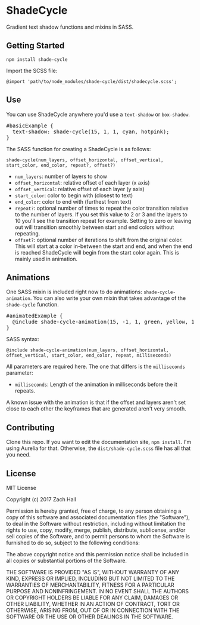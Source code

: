 # ShadeCycle

Gradient text shadow functions and mixins in SASS.

## Getting Started

`npm install shade-cycle`

Import the SCSS file:

`@import 'path/to/node_modules/shade-cycle/dist/shadecycle.scss';`

## Use

You can use ShadeCycle anywhere you'd use a `text-shadow` or `box-shadow`.

<pre>
#basicExample {
  text-shadow: shade-cycle(15, 1, 1, cyan, hotpink);
}
</pre>

The SASS function for creating a ShadeCycle is as follows:

`shade-cycle(num_layers, offset_horizontal, offset_vertical, start_color, end_color, repeat?, offset?)`

* `num_layers`: number of layers to show
* `offset_horizontal`: relative offset of each layer (x axis)
* `offset_vertical`: relative offset of each layer (y axis)
* `start_color`: color to begin with (closest to text)
* `end_color`: color to end with (furthest from text)
* `repeat?`: optional number of times to repeat the color transition relative to the number of layers. If you set this value to 2 or 3 and the layers to 10 you'll see the transition repeat for example. Setting to zero or leaving out will transition smoothly between start and end colors without repeating.
* `offset?`: optional number of iterations to shift from the original color. This will start at a color in-between the start and end, and when the end is reached ShadeCycle will begin from the start color again. This is mainly used in animation.

## Animations

One SASS mixin is included right now to do animations: `shade-cycle-animation`. You can also write your own mixin that takes advantage of the `shade-cycle` function.

<pre>
#animatedExample {
  @include shade-cycle-animation(15, -1, 1, green, yellow, 14, 1000);
}
</pre>

SASS syntax:

`@include shade-cycle-animation(num_layers, offset_horizontal, offset_vertical, start_color, end_color, repeat, milliseconds)`

All parameters are required here. The one that differs is the `milliseconds` parameter:

* `milliseconds`: Length of the animation in milliseconds before the it repeats.

A known issue with the animation is that if the offset and layers aren't set close to each other the keyframes that are generated aren't very smooth.

## Contributing

Clone this repo. If you want to edit the documentation site, `npm install`. I'm using Aurelia for that. Otherwise, the `dist/shade-cycle.scss` file has all that you need.

## License

MIT License

Copyright (c) 2017 Zach Hall

Permission is hereby granted, free of charge, to any person obtaining a copy
of this software and associated documentation files (the "Software"), to deal
in the Software without restriction, including without limitation the rights
to use, copy, modify, merge, publish, distribute, sublicense, and/or sell
copies of the Software, and to permit persons to whom the Software is
furnished to do so, subject to the following conditions:

The above copyright notice and this permission notice shall be included in all
copies or substantial portions of the Software.

THE SOFTWARE IS PROVIDED "AS IS", WITHOUT WARRANTY OF ANY KIND, EXPRESS OR
IMPLIED, INCLUDING BUT NOT LIMITED TO THE WARRANTIES OF MERCHANTABILITY,
FITNESS FOR A PARTICULAR PURPOSE AND NONINFRINGEMENT. IN NO EVENT SHALL THE
AUTHORS OR COPYRIGHT HOLDERS BE LIABLE FOR ANY CLAIM, DAMAGES OR OTHER
LIABILITY, WHETHER IN AN ACTION OF CONTRACT, TORT OR OTHERWISE, ARISING FROM,
OUT OF OR IN CONNECTION WITH THE SOFTWARE OR THE USE OR OTHER DEALINGS IN THE
SOFTWARE.